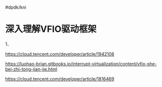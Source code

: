 #dpdk/kni
# 深入理解VFIO驱动框架
1、

https://cloud.tencent.com/developer/article/1942108

https://luohao-brian.gitbooks.io/interrupt-virtualization/content/vfio-she-bei-zhi-tong-jian-jie.html

https://cloud.tencent.com/developer/article/1816469